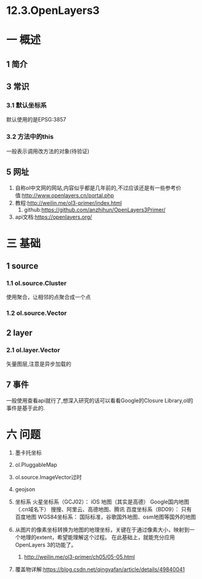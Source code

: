 # 12.3.OpenLayers3

# 一 概述
## 1 简介

## 3 常识
### 3.1 默认坐标系
默认使用的是EPSG:3857

### 3.2 方法中的this
一般表示调用改方法的对象(待验证)

## 5 网址
1. 自称ol中文网的网站,内容似乎都是几年前的,不过应该还是有一些参考价值:http://www.openlayers.cn/portal.php
2. 教程:http://weilin.me/ol3-primer/index.html
	1. github:https://github.com/anzhihun/OpenLayers3Primer/
3. api文档:https://openlayers.org/

# 三 基础

## 1 source
### 1.1 ol.source.Cluster
使用聚合，让相邻的点聚合成一个点

### 1.2 ol.source.Vector

## 2 layer
### 2.1 ol.layer.Vector
矢量图层,注意是异步加载的

## 7 事件
一般使用查看api就行了,想深入研究的话可以看看Google的Closure Library,ol的事件是基于此的.


# 六 问题
1. 墨卡托坐标
2. ol.PluggableMap
3. ol.source.ImageVector过时
4. geojson

5. 坐标系
火星坐标系（GCJ02）：
	iOS 地图（其实是高德）
	Google国内地图（.cn域名下）
	搜搜、阿里云、高德地图、腾讯
百度坐标系（BD09）：
	只有百度地图
WGS84坐标系：
	国际标准，谷歌国外地图、osm地图等国外的地图

6. 从图片的像素坐标转换为地图的地理坐标，关键在于通过像素大小，映射到一个地理的extent，希望能理解这个过程。 在此基础上，就能充分应用OpenLayers 3的功能了。
    1. http://weilin.me/ol3-primer/ch05/05-05.html

7. 覆盖物详解:https://blog.csdn.net/qingyafan/article/details/49840041